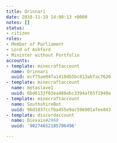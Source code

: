```yaml
---
title: Orinnari
date: 2018-11-19 14:00:13 +0000
notes: []
status:
- citizen
roles:
- Member of Parliament
- Lord of Ashford
- Minister without Portfolio
accounts:
- template: minecraftaccount
  name: Orinnari
  uuid: ecf75ae04fa1418db5bc813abfac7626
- template: minecraftaccount
  name: metaslave1
  uuid: 6bd6133f03ea488ebc3394af65f1949e
- template: minecraftaccount
  name: SouthshireBot
  uuid: 96d1837ccfba455e9ac596901afee843
- template: discordaccount
  name: Dioxain#2968
  uuid: '90274652185706496'

---
```

